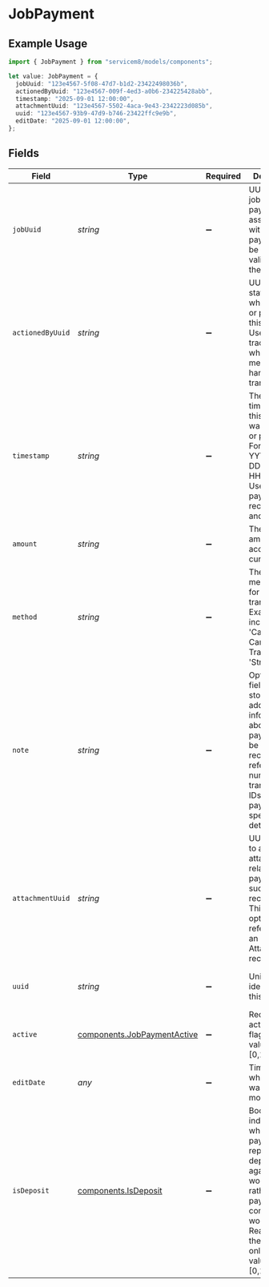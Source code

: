 # JobPayment

## Example Usage

```typescript
import { JobPayment } from "servicem8/models/components";

let value: JobPayment = {
  jobUuid: "123e4567-5f08-47d7-b1d2-23422498036b",
  actionedByUuid: "123e4567-009f-4ed3-a0b6-234225428abb",
  timestamp: "2025-09-01 12:00:00",
  attachmentUuid: "123e4567-5502-4aca-9e43-2342223d085b",
  uuid: "123e4567-93b9-47d9-b746-23422ffc9e9b",
  editDate: "2025-09-01 12:00:00",
};
```

## Fields

| Field                                                                                                                                                                                                     | Type                                                                                                                                                                                                      | Required                                                                                                                                                                                                  | Description                                                                                                                                                                                               | Example                                                                                                                                                                                                   |
| --------------------------------------------------------------------------------------------------------------------------------------------------------------------------------------------------------- | --------------------------------------------------------------------------------------------------------------------------------------------------------------------------------------------------------- | --------------------------------------------------------------------------------------------------------------------------------------------------------------------------------------------------------- | --------------------------------------------------------------------------------------------------------------------------------------------------------------------------------------------------------- | --------------------------------------------------------------------------------------------------------------------------------------------------------------------------------------------------------- |
| `jobUuid`                                                                                                                                                                                                 | *string*                                                                                                                                                                                                  | :heavy_minus_sign:                                                                                                                                                                                        | UUID of the job this payment is associated with. Each payment must be linked to a valid job in the system.                                                                                                | 123e4567-5f08-47d7-b1d2-23422498036b                                                                                                                                                                      |
| `actionedByUuid`                                                                                                                                                                                          | *string*                                                                                                                                                                                                  | :heavy_minus_sign:                                                                                                                                                                                        | UUID of the staff member who recorded or processed this payment. Used for tracking which staff member handled the transaction.                                                                            | 123e4567-009f-4ed3-a0b6-234225428abb                                                                                                                                                                      |
| `timestamp`                                                                                                                                                                                               | *string*                                                                                                                                                                                                  | :heavy_minus_sign:                                                                                                                                                                                        | The date and time when this payment was recorded or processed. Format is YYYY-MM-DD HH:MM:SS. Used for payment reconciliation and reporting.                                                              | 2025-09-01 12:00:00                                                                                                                                                                                       |
| `amount`                                                                                                                                                                                                  | *string*                                                                                                                                                                                                  | :heavy_minus_sign:                                                                                                                                                                                        | The payment amount in the account's currency.                                                                                                                                                             |                                                                                                                                                                                                           |
| `method`                                                                                                                                                                                                  | *string*                                                                                                                                                                                                  | :heavy_minus_sign:                                                                                                                                                                                        | The payment method used for this transaction. Examples include 'Cash', 'Credit Card', 'Bank Transfer', 'Stripe', etc.                                                                                     |                                                                                                                                                                                                           |
| `note`                                                                                                                                                                                                    | *string*                                                                                                                                                                                                  | :heavy_minus_sign:                                                                                                                                                                                        | Optional text field for storing additional information about the payment. Can be used to record reference numbers, transaction IDs, or other payment-specific details.                                    |                                                                                                                                                                                                           |
| `attachmentUuid`                                                                                                                                                                                          | *string*                                                                                                                                                                                                  | :heavy_minus_sign:                                                                                                                                                                                        | UUID linking to a stored attachment related to this payment, such as a receipt image. This is an optional reference to an Attachment record.                                                              | 123e4567-5502-4aca-9e43-2342223d085b                                                                                                                                                                      |
| `uuid`                                                                                                                                                                                                    | *string*                                                                                                                                                                                                  | :heavy_minus_sign:                                                                                                                                                                                        | Unique identifier for this record                                                                                                                                                                         | 123e4567-93b9-47d9-b746-23422ffc9e9b                                                                                                                                                                      |
| `active`                                                                                                                                                                                                  | [components.JobPaymentActive](../../models/components/jobpaymentactive.md)                                                                                                                                | :heavy_minus_sign:                                                                                                                                                                                        | Record active/deleted flag.  Valid values are [0,1]                                                                                                                                                       |                                                                                                                                                                                                           |
| `editDate`                                                                                                                                                                                                | *any*                                                                                                                                                                                                     | :heavy_minus_sign:                                                                                                                                                                                        | Timestamp at which record was last modified                                                                                                                                                               | 2025-09-01 12:00:00                                                                                                                                                                                       |
| `isDeposit`                                                                                                                                                                                               | [components.IsDeposit](../../models/components/isdeposit.md)                                                                                                                                              | :heavy_minus_sign:                                                                                                                                                                                        | Boolean flag indicating whether this payment represents a deposit against future work (true) rather than a payment for completed work (false). Read-only in the API. (Read only).  Valid values are [0,1] |                                                                                                                                                                                                           |